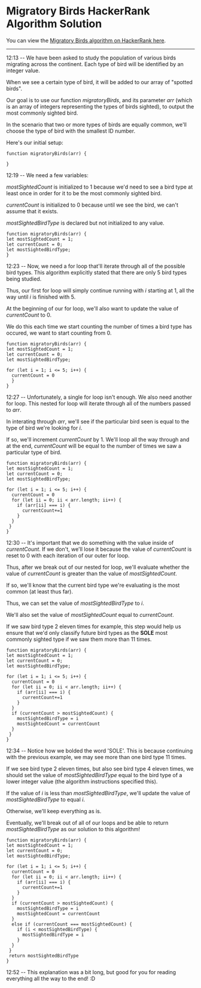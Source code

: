 # Migratory Birds HackerRank Algorithm Solution

You can view the [Migratory Birds algorithm on HackerRank here](https://www.hackerrank.com/challenges/migratory-birds/problem).
___


12:13 -- We have been asked to study the population of various birds migrating across the continent. Each type of bird will be identified by an integer value.

When we see a certain type of bird, it will be added to our array of "spotted birds".

Our goal is to use our function *migratoryBirds*, and its parameter *arr* (which is an array of integers representing the types of birds sighted), to output the most commonly sighted bird.

In the scenario that two or more types of birds are equally common, we'll choose the type of bird with the smallest ID number.

Here's our initial setup:
```
function migratoryBirds(arr) {

}
```
12:19 -- We need a few variables:

*mostSightedCount* is initialized to 1 because we'd need to see a bird type at least once in order for it to be the most commonly sighted bird.

*currentCount* is initialized to 0 because until we see the bird, we can't assume that it exists.

*mostSightedBirdType* is declared but not initialized to any value.
```
function migratoryBirds(arr) {
let mostSightedCount = 1;
let currentCount = 0;
let mostSightedBirdType;
}
```
12:23 -- Now, we need a for loop that'll iterate through all of the possible bird types. This algorithm explicitly stated that there are only 5 bird types being studied.

Thus, our first for loop will simply continue running with *i* starting at 1, all the way until *i* is finished with 5.

At the beginning of our for loop, we'll also want to update the value of *currentCount* to 0.

We do this each time we start counting the number of times a bird type has occured, we want to start counting from 0.
```
function migratoryBirds(arr) {
let mostSightedCount = 1;
let currentCount = 0;
let mostSightedBirdType;

for (let i = 1; i <= 5; i++) {
  currentCount = 0
  }
}
```
12:27 -- Unfortunately, a single for loop isn't enough. We also need another for loop. This nested for loop will iterate through all of the numbers passed to *arr*.

In interating through *arr*, we'll see if the particular bird seen is equal to the type of bird we're looking for *i*.

If so, we'll increment *currentCount* by 1. We'll loop all the way through and at the end, *currentCount* will be equal to the number of times we saw a particular type of bird.
```
function migratoryBirds(arr) {
let mostSightedCount = 1;
let currentCount = 0;
let mostSightedBirdType;

for (let i = 1; i <= 5; i++) {
  currentCount = 0
  for (let ii = 0; ii < arr.length; ii++) {
    if (arr[ii] === i) {
      currentCount+=1
    }
  }
 }
}
```
12:30 -- It's important that we do something with the value inside of *currentCount*. If we don't, we'll lose it because the value of *currentCount* is reset to 0 with each iteration of our outer for loop.

Thus, after we break out of our nested for loop, we'll evaluate whether the value of *currentCount* is greater than the value of *mostSightedCount*.

If so, we'll know that the current bird type we're evaluating is the most common (at least thus far).

Thus, we can set the value of *mostSightedBirdType* to *i*.

We'll also set the value of *mostSightedCount* equal to *currentCount*.

If we saw bird type 2 eleven times for example, this step would help us ensure that we'd only classify future bird types as the **SOLE** most commonly sighted type if we saw them more than 11 times.
```
function migratoryBirds(arr) {
let mostSightedCount = 1;
let currentCount = 0;
let mostSightedBirdType;

for (let i = 1; i <= 5; i++) {
  currentCount = 0
  for (let ii = 0; ii < arr.length; ii++) {
    if (arr[ii] === i) {
      currentCount+=1
    }
  }
  if (currentCount > mostSightedCount) {
    mostSightedBirdType = i
    mostSightedCount = currentCount
  }
 }
}
```
12:34 -- Notice how we bolded the word 'SOLE'. This is because continuing with the previous example, we may see more than one bird type 11 times.

If we see bird type 2 eleven times, but also see bird type 4 eleven times, we should set the value of *mostSightedBirdType* equal to the bird type of a lower integer value (the algorithm instructions specified this).

If the value of *i* is less than *mostSightedBirdType*, we'll update the value of *mostSightedBirdType* to equal *i*.

Otherwise, we'll keep everything as is.

Eventually, we'll break out of all of our loops and be able to return *mostSightedBirdType* as our solution to this algorithm!
```
function migratoryBirds(arr) {
let mostSightedCount = 1;
let currentCount = 0;
let mostSightedBirdType;

for (let i = 1; i <= 5; i++) {
  currentCount = 0
  for (let ii = 0; ii < arr.length; ii++) {
    if (arr[ii] === i) {
      currentCount+=1
    }
  }
  if (currentCount > mostSightedCount) {
    mostSightedBirdType = i
    mostSightedCount = currentCount
  }
  else if (currentCount === mostSightedCount) {
    if (i < mostSightedBirdType) {
      mostSightedBirdType = i
    }
  }
 }
 return mostSightedBirdType
}
```
12:52 -- This explanation was a bit long, but good for you for reading everything all the way to the end! :D
